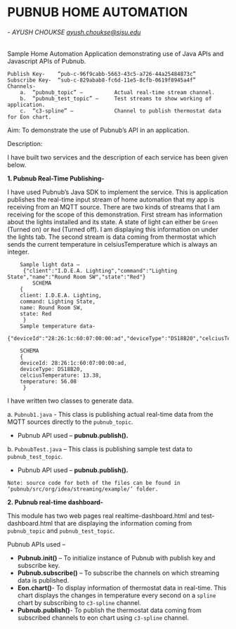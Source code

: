 # PUBNUB HOME AUTOMATION 
###### - AYUSH CHOUKSE  ayush.choukse@sjsu.edu

Sample Home Automation Application demonstrating use of Java APIs and Javascript APIs of Pubnub.
```
Publish Key-  	“pub-c-96f9cabb-5663-43c5-a726-44a25484873c”
Subscribe Key- 	“sub-c-829abab8-fc6d-11e5-8cfb-0619f8945a4f”
Channels- 
    a.  “pubnub_topic” –          Actual real-time stream channel.
    b.  “pubnub_test_topic” –     Test streams to show working of application.
    c.  “c3-spline” –             Channel to publish thermostat data for Eon chart.
```
Aim: To demonstrate the use of Pubnub’s API in an application.

Description: 

I have built two services and the description of each service has been given below.

**1.	Pubnub Real-Time Publishing-**

I have used Pubnub’s Java SDK to implement the service. This is application publishes the real-time input stream of home automation that my app is receiving from an MQTT source. There are two kinds of streams that I am receiving for the scope of this demonstration. First stream has information about the lights installed and its state. A state of light can either be `Green` (Turned on) or `Red` (Turned off). I am displaying this information on under the lights tab. The second stream is data coming from thermostat which sends the current temperature in celsiusTemperature which is always an integer.
```
    Sample light data –
     {"client":"I.D.E.A. Lighting","command":"Lighting State","name":"Round Room SW","state":"Red"} 
    	SCHEMA
    { 
    client: I.D.E.A. Lighting,
    command: Lighting State,
    name: Round Room SW,
    state: Red
     }
    Sample temperature data- 
    {"deviceId":"28:26:1c:60:07:00:00:ad","deviceType":"DS18B20","celciusTemperature":13.38,"temperature":56.08} 
    
    SCHEMA
    { 
    deviceId: 28:26:1c:60:07:00:00:ad,
    deviceType: DS18B20,
    celciusTemperature: 13.38,
    temperature: 56.08
     }
```

I have written two classes to generate data. 

a. `Pubnub1.java` - This class is publishing actual real-time data from the MQTT sources directly to the `pubnub_topic`.

* Pubnub API used – **pubnub.publish().**

b. `PubnubTest.java` – This class is publishing sample test data to `pubnub_test_topic`.

* Pubnub API used – **pubnub.publish().**

```Note: source code for both of the files can be found in ‘pubnub/src/org/idea/streaming/example/’ folder.```

**2.   Pubnub real-time dashboard-**

  This module has two web pages real realtime-dashboard.html and test-dashboard.html that are displaying the information coming from `pubnub_topic` and `pubnub_test_topic`.

  Pubnub APIs used – 
* **Pubnub.init()** – To initialize instance of Pubnub with publish key and subscribe key.
* **Pubnub.subscribe()** – To subscribe the channels on which streaming data is published.
* **Eon.chart()**- To display information of thermostat data in real-time. This chart displays the changes in temperature every second on a `spline` chart by subscribing to `c3-spline` channel.
* **Pubnub.publish()**- To publish the thermostat data coming from subscribed channels to eon chart using `c3-spline` channel.
